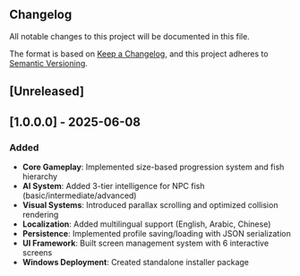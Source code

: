 ## Changelog
All notable changes to this project will be documented in this file.

The format is based on [Keep a Changelog](https://keepachangelog.com/en/1.1.0/),
and this project adheres to [Semantic Versioning](https://semver.org/spec/v2.0.0.html).

## [Unreleased]

## [1.0.0.0] - 2025-06-08
### Added
- **Core Gameplay**: Implemented size-based progression system and fish hierarchy
- **AI System**: Added 3-tier intelligence for NPC fish (basic/intermediate/advanced)
- **Visual Systems**: Introduced parallax scrolling and optimized collision rendering
- **Localization**: Added multilingual support (English, Arabic, Chinese)
- **Persistence**: Implemented profile saving/loading with JSON serialization
- **UI Framework**: Built screen management system with 6 interactive screens
- **Windows Deployment**: Created standalone installer package